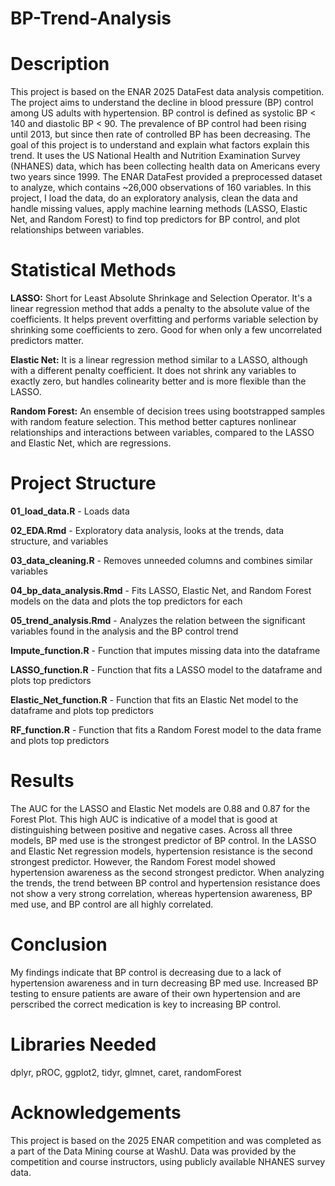 # BP-Trend-Analysis

# Description

This project is based on the ENAR 2025 DataFest data analysis competition. The project aims to understand the decline in blood pressure (BP) control among US adults with hypertension. BP control is defined as systolic BP < 140 and diastolic BP < 90. The prevalence of BP control had been rising until 2013, but since then rate of controlled BP has been decreasing. The goal of this project is to understand and explain what factors explain this trend. It uses the US National Health and Nutrition Examination Survey (NHANES) data, which has been collecting health data on Americans every two years since 1999. The ENAR DataFest provided a preprocessed dataset to analyze, which contains ~26,000 observations of 160 variables. In this project, I load the data, do an exploratory analysis, clean the data and handle missing values, apply machine learning methods (LASSO, Elastic Net, and Random Forest) to find top predictors for BP control, and plot relationships between variables. 


# Statistical Methods

**LASSO:** Short for Least Absolute Shrinkage and Selection Operator. It's a linear regression method that adds a penalty to the absolute value of the coefficients. It helps prevent overfitting and performs variable selection by shrinking some coefficients to zero. Good for when only a few uncorrelated predictors matter.

**Elastic Net:** It is a linear regression method similar to a LASSO, although with a different penalty coefficient. It does not shrink any variables to exactly zero, but handles colinearity better and is more flexible than the LASSO.

**Random Forest:** An ensemble of decision trees using bootstrapped samples with random feature selection. This method better captures nonlinear relationships and interactions between variables, compared to the LASSO and Elastic Net, which are regressions.


# Project Structure

**01_load_data.R** - Loads data

**02_EDA.Rmd** - Exploratory data analysis, looks at the trends, data structure, and variables

**03_data_cleaning.R** - Removes unneeded columns and combines similar variables

**04_bp_data_analysis.Rmd** - Fits  LASSO, Elastic Net, and Random Forest models on the data and plots the top predictors for each

**05_trend_analysis.Rmd** - Analyzes the relation between the significant variables found in the analysis and the BP control trend

**Impute_function.R** - Function that imputes missing data into the dataframe

**LASSO_function.R** - Function that fits a LASSO model to the dataframe and plots top predictors

**Elastic_Net_function.R** - Function that fits an Elastic Net model to the dataframe and plots top predictors

**RF_function.R** - Function that fits a Random Forest model to the data frame and plots top predictors


# Results

The AUC for the LASSO and Elastic Net models are 0.88 and 0.87 for the Forest Plot. This high AUC is indicative of a model that is good at distinguishing between positive and negative cases. Across all three models, BP med use is the strongest predictor of BP control. In the LASSO and Elastic Net regression models, hypertension resistance is the second strongest predictor. However, the Random Forest model showed hypertension awareness as the second strongest predictor. When analyzing the trends, the trend between BP control and hypertension resistance does not show a very strong correlation, whereas hypertension awareness, BP med use, and BP control are all highly correlated. 


# Conclusion

My findings indicate that BP control is decreasing due to a lack of hypertension awareness and in turn decreasing BP med use. Increased BP testing to ensure patients are aware of their own hypertension and are perscribed the correct medication is key to increasing BP control.

# Libraries Needed

dplyr, pROC, ggplot2, tidyr, glmnet, caret, randomForest


# Acknowledgements
This project is based on the 2025 ENAR competition and was completed as a part of the Data Mining course at WashU. Data was provided by the competition and course instructors, using publicly available NHANES survey data.


